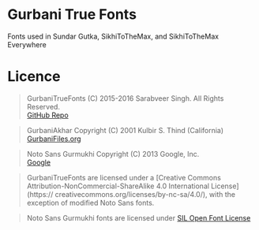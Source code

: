 # Gurbani True Fonts

Fonts used in Sundar Gutka, SikhiToTheMax, and SikhiToTheMax Everywhere

# Licence

>GurbaniTrueFonts (C) 2015-2016 Sarabveer Singh. All Rights Reserved.  
>[GitHub Repo](https://github.com/GurbaniNow/gurmukhi-fonts)

>GurbaniAkhar Copyright (C) 2001 Kulbir S. Thind (California)  
>[GurbaniFiles.org](http://www.gurbanifiles.org)

>Noto Sans Gurmukhi Copyright (C) 2013 Google, Inc.  
>[Google](https://www.google.com/get/noto/#sans-guru)

>GurbaniTrueFonts are licensed under a [Creative Commons Attribution-NonCommercial-ShareAlike 4.0 International License](https://
creativecommons.org/licenses/by-nc-sa/4.0/), with the exception of modified Noto Sans fonts.

>Noto Sans Gurmukhi fonts are licensed under [SIL Open Font License](https://github.com/googlei18n/noto-fonts/blob/master/LICENSE)

